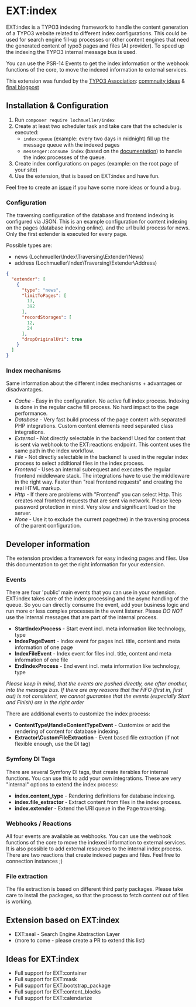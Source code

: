 # EXT:index

EXT:index is a TYPO3 indexing framework to handle the content generation of a TYPO3 website related to different index
configurations. This could be used for search engine fill-up processes or other content engines that need the generated
content of typo3 pages and files (AI provider). To speed up the indexing the TYPO3 internal message bus is used.

You can use the PSR-14 Events to get the index information or the webhook functions of the core, to move the indexed
information to external services.

This extension was funded by the [TYPO3 Association](https://typo3.org): [commnuity ideas](https://typo3.org/article/members-have-selected-five-ideas-to-be-funded-in-quarter-3-2025) & [final blogpost](https://typo3.org/article/typo3-meets-seal-a-breath-of-fresh-air-for-search)

## Installation & Configuration

1. Run `composer require lochmueller/index`
2. Create at least two scheduler task and take care that the scheduler is executed:
    - `index:queue` (example: every two days in midnight) fill up the message queue with the indexed pages
    - `messenger:consume index` (based on
      the [documentation](https://docs.typo3.org/m/typo3/reference-coreapi/main/en-us/ApiOverview/MessageBus/Index.html#message-bus-consume-command))
      to handle the index processes of the queue.
3. Create index configurations on pages (example: on the root page of your site)
4. Use the extension, that is based on EXT:index and have fun.

Feel free to create an [issue](https://github.com/lochmueller/indexing/issues) if you have some more ideas or found a
bug.

### Configuration

The traversing configuration of the database and frontend indexing is configured via JSON. This is an example
configuration for content indexing on the pages (database indexing online). and the url build process for news. Only the
first extender is executed for every page.

Possible types are:

- news (Lochmueller\Index\Traversing\Extender\News)
- address (Lochmueller\Index\Traversing\Extender\Address)

```json
{
  "extender": [
    {
      "type": "news",
      "limitToPages": [
        13,
        392
      ],
      "recordStorages": [
        12,
        24
      ],
      "dropOriginalUri": true
    }
  ]
}
```

### Index mechanisms

Same information about the different index mechanisms + advantages or disadvantages.

- *Cache* - Easy in the configuration. No active full index process. Indexing is done in the regular cache fill process.
  No hard impact to the page performance.
- *Database* - Very fast build process of the page content with separated PHP integrations. Custom content elements need
  separated class integrations.
- *External* - Not directly selectable in the backend! Used for content that is sent via webhook to the EXT:reactions
  endpoint. This content uses the same path in the index workflow.
- *File* - Not directly selectable in the backend! Is used in the regular index process to select additional files in the
  index process.
- *Frontend* - Uses an internal subrequest and executes the regular frontend middleware stack. The integrations have to use
  the middleware in the right way. Faster than "real frontend requests" and creating the real HTML markup.
- *Http* - If there are problems with "Frontend" you can select Http. This creates real frontend requests that are sent
  via network. Please keep password protection in mind. Very slow and significant load on the server.
- *None* - Use it to exclude the current page(tree) in the traversing process of the parent configuration.

## Developer information

The extension provides a framework for easy indexing pages and files. Use this documentation to get the right
information for your extension.

### Events

There are four 'public' main events that you can use in your extension. EXT:index takes care of the index processing and
the async handling of the queue. So you can directly consume the event, add your business logic and run more or less
complex processes in the event listener. Please *DO NOT* use the internal messages that are part of the internal
process.

- **StartIndexProcess** - Start event incl. meta information like technology, type
- **IndexPageEvent** - Index event for pages incl. title, content and meta information of one page
- **IndexFileEvent** - Index event for files incl. title, content and meta information of one file
- **EndIndexProcess** - End event incl. meta information like technology, type

*Please keep in mind, that the events are pushed directly, one after another, into the message bus.
If there are any reasons that the FIFO (first in, first out) is not consistent, we cannot guarantee
that the events (especially Start and Finish) are in the right order*

There are additional events to customize the index process:

- **ContentType\HandleContentTypeEvent** - Customize or add the rendering of content for database indexing.
- **Extractor\CustomFileExtraction** - Event based file extraction (if not flexible enough, use the DI tag)

### Symfony DI Tags

There are several Symfony DI tags, that create iterables for internal functions. You can use this to add your own
integrations. These are very "internal" options to extend the index process:

- **index.content_type** - Rendering definitions for database indexing.
- **index.file_extractor** - Extract content from files in the index process.
- **index.extender** - Extend the URI queue in the Page traversing.

### Webhooks / Reactions

All four events are available as webhooks. You can use the webhook functions of the core to move the indexed
information to external services. It is also possible to add external resources to the internal index process. There are
two reactions that create indexed pages and files. Feel free to connection instances ;)

### File extraction

The file extraction is based on different third party packages. Please take care to install the packages, so that the
process to fetch content out of files is working.

## Extension based on EXT:index

- EXT:seal - Search Engine Abstraction Layer
- (more to come - please create a PR to extend this list)

## Ideas for EXT:index

- Full support for EXT:container
- Full support for EXT:mask
- Full support for EXT:bootstrap_package
- Full support for EXT:content_blocks
- Full support for EXT:calendarize
